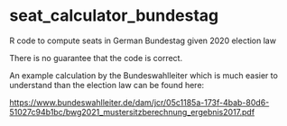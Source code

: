 # seat_calculator_bundestag

R code to compute seats in German Bundestag given 2020 election law
 
There is no guarantee that the code is correct.

An example calculation by the Bundeswahlleiter which is much easier to understand than the election law can be found here:

https://www.bundeswahlleiter.de/dam/jcr/05c1185a-173f-4bab-80d6-51027c94b1bc/bwg2021_mustersitzberechnung_ergebnis2017.pdf
